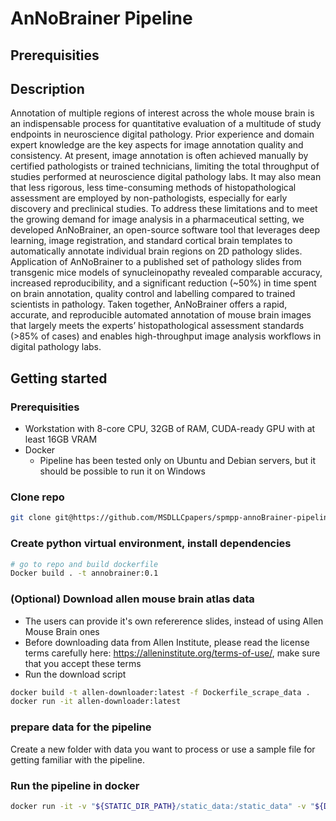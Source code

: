 # AnNoBrainer Pipeline
## Prerequisities
## Description   
Annotation of multiple regions of interest across the whole mouse brain is an indispensable process for quantitative 
evaluation of a multitude of study endpoints in neuroscience digital pathology. Prior experience and domain expert 
knowledge are the key aspects for image annotation quality and consistency. At present, image annotation is often 
achieved manually by certified pathologists or trained technicians, limiting the total throughput of studies performed 
at neuroscience digital pathology labs. It may also mean that less rigorous, less time-consuming methods of 
histopathological assessment are employed by non-pathologists, especially for early discovery and preclinical studies. 
To address these limitations and to meet the growing demand for image analysis in a pharmaceutical setting, we 
developed AnNoBrainer, an open-source software tool that leverages deep learning, image registration, and standard 
cortical brain templates to automatically annotate individual brain regions on 2D pathology slides. Application of 
AnNoBrainer to a published set of pathology slides from transgenic mice models of synucleinopathy revealed comparable 
accuracy, increased reproducibility, and a significant reduction (~50%) in time spent on brain annotation, quality 
control and labelling compared to trained scientists in pathology. Taken together, AnNoBrainer offers a rapid, 
accurate, and reproducible automated annotation of mouse brain images that largely meets the experts’ histopathological 
assessment standards (>85% of cases) and enables high-throughput image analysis workflows in digital pathology labs.

## Getting started

### Prerequisities
* Workstation with 8-core CPU, 32GB of RAM, CUDA-ready GPU with at least 16GB VRAM
* Docker
  * Pipeline has been tested only on Ubuntu and Debian servers, but it should be possible to run it on Windows
### Clone repo
```bash
git clone git@https://github.com/MSDLLCpapers/spmpp-annoBrainer-pipeline.git
```

### Create python virtual environment, install dependencies
```bash
# go to repo and build dockerfile
Docker build . -t annobrainer:0.1
```

### (Optional) Download allen mouse brain atlas data
* The users can provide it's own refererence slides, instead of using Allen Mouse Brain ones
* Before downloading data from Allen Institute, please read the license terms carefully 
here: https://alleninstitute.org/terms-of-use/, make sure that you accept these terms
* Run the download script 
```bash
docker build -t allen-downloader:latest -f Dockerfile_scrape_data .
docker run -it allen-downloader:latest
```

### prepare data for the pipeline
Create a new folder with data you want to process or use a sample file for getting familiar with the pipeline.

### Run the pipeline in docker
```bash
docker run -it -v "${STATIC_DIR_PATH}/static_data:/static_data" -v "${DATA_DIR_PATH}/Example:/input" --gpus all annobrainer:0.1 /annoBrainer/run_annobrainer.sh
```